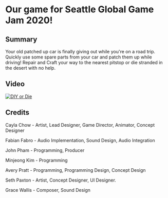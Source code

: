 # Our game for Seattle Global Game Jam 2020!

## Summary

Your old patched up car is finally giving out while you're on a road trip. Quickly use some spare parts from your car and patch them up while driving! Repair and Craft your way to the nearest pitstop or die stranded in the desert with no help. 

## Video

[![DIY or Die](https://ggj.s3.amazonaws.com/styles/game_sidebar__wide/featured_image/2020/02/91221/diy.png?itok=YHd9LL9R&timestamp=1580691829)](https://www.youtube.com/watch?v=1_Od8eUzCoU&feature=emb_title)

## Credits

Cayla Chow - Artist, Lead Designer, Game Director, Animator, Concept Designer

Fabian Fabro - Audio Implementation, Sound Design, Audio Integration

John Pham - Programming, Producer

Minjeong Kim - Programming

Avery Pratt - Programming, Programming Design, Concept Design

Seth Paxton - Artist, Concept Designer, UI Designer. 

Grace Wallis - Composer, Sound Design
